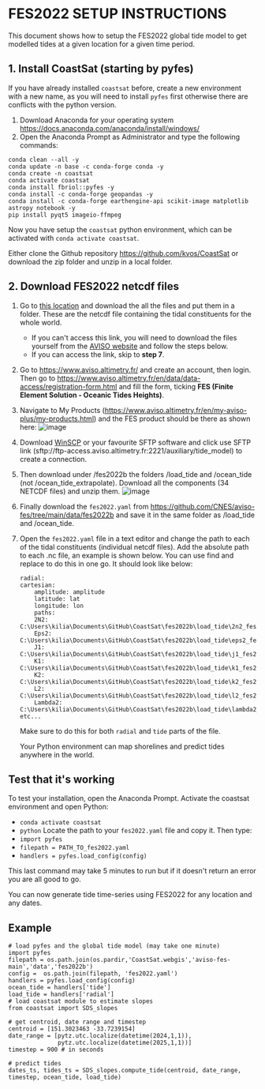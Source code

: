 # FES2022 SETUP INSTRUCTIONS

This document shows how to setup the FES2022 global tide model to get modelled tides at a given location for a given time period.

## 1. Install CoastSat (starting by pyfes)
If you have already installed `coastsat` before, create a new environment with a new name, as you will need to install `pyfes` first otherwise there are conflicts with the python version.

1. Download Anaconda for your operating system https://docs.anaconda.com/anaconda/install/windows/
2. Open the Anaconda Prompt as Administrator and type the following commands:
```
conda clean --all -y
conda update -n base -c conda-forge conda -y
conda create -n coastsat
conda activate coastsat
conda install fbriol::pyfes -y
conda install -c conda-forge geopandas -y
conda install -c conda-forge earthengine-api scikit-image matplotlib astropy notebook -y
pip install pyqt5 imageio-ffmpeg
```
Now you have setup the `coastsat` python environment, which can be activated with `conda activate coastsat`.

Either clone the Github repository https://github.com/kvos/CoastSat or download the zip folder and unzip in a local folder.

## 2. Download FES2022 netcdf files

1. Go to [this location](https://unsw-my.sharepoint.com/personal/z2273773_ad_unsw_edu_au/_layouts/15/onedrive.aspx?id=%2Fpersonal%2Fz2273773%5Fad%5Funsw%5Fedu%5Fau%2FDocuments%2FRESEARCH2%2FFES%202022%2Ffes2022b&ga=1) and download the all the files and put them in a folder. These are the netcdf file containing the tidal constituents for the whole world. 
    - If you can't access this link, you will need to download the files yourself from the [AVISO website](https://www.aviso.altimetry.fr/) and follow the steps below. 
    - If you can access the link, skip to **step 7**.

2. Go to https://www.aviso.altimetry.fr/ and create an account, then login. Then go to https://www.aviso.altimetry.fr/en/data/data-access/registration-form.html and fill the form, ticking **FES (Finite Element Solution - Oceanic Tides Heights)**.

3. Navigate to My Products (https://www.aviso.altimetry.fr/en/my-aviso-plus/my-products.html) and the FES product should be there as shown here: ![image](https://github.com/user-attachments/assets/88ffd3ea-ee91-4faa-96e2-fe8982290843)

4. Download [WinSCP](https://winscp.net/eng/download.php) or your favourite SFTP software and click use SFTP link (sftp://ftp-access.aviso.altimetry.fr:2221/auxiliary/tide_model) to create a connection.

5. Then download under /fes2022b the folders /load_tide and /ocean_tide (not /ocean_tide_extrapolate). Download all the components (34 NETCDF files) and unzip them. ![image](https://github.com/user-attachments/assets/39c00bf6-2949-4321-83ed-03b11a39c0b7)

6. Finally download the `fes2022.yaml` from https://github.com/CNES/aviso-fes/tree/main/data/fes2022b and save it in the same folder as /load_tide and /ocean_tide. 

7. Open the `fes2022.yaml` file in a text editor and change the path to each of the tidal constituents (individual netcdf files). Add the absolute path to each .nc file, an example is shown below. You can use find and replace to do this in one go. It should look like below:
    ```
    radial:
    cartesian:
        amplitude: amplitude
        latitude: lat
        longitude: lon
        paths:
        2N2: C:\Users\kilia\Documents\GitHub\CoastSat\fes2022b\load_tide\2n2_fes2022.nc
        Eps2: C:\Users\kilia\Documents\GitHub\CoastSat\fes2022b\load_tide\eps2_fes2022.nc
        J1: C:\Users\kilia\Documents\GitHub\CoastSat\fes2022b\load_tide\j1_fes2022.nc
        K1: C:\Users\kilia\Documents\GitHub\CoastSat\fes2022b\load_tide\k1_fes2022.nc
        K2: C:\Users\kilia\Documents\GitHub\CoastSat\fes2022b\load_tide\k2_fes2022.nc
        L2: C:\Users\kilia\Documents\GitHub\CoastSat\fes2022b\load_tide\l2_fes2022.nc
        Lambda2: C:\Users\kilia\Documents\GitHub\CoastSat\fes2022b\load_tide\lambda2_fes2022.nc
    etc...
    ```
    Make sure to do this for both `radial` and `tide` parts of the file.

    Your Python environment can map shorelines and predict tides anywhere in the world.

## Test that it's working

To test your installation, open the Anaconda Prompt.
Activate the coastsat environment and open Python:
- `conda activate coastsat`
- `python`
Locate the path to your `fes2022.yaml` file and copy it. Then type:
- `import pyfes`
- `filepath = PATH_TO_fes2022.yaml`
- `handlers = pyfes.load_config(config)`

This last command may take 5 minutes to run but if it doesn't return an error you are all good to go.

You can now generate tide time-series using FES2022 for any location and any dates. 

## Example
```
# load pyfes and the global tide model (may take one minute)
import pyfes
filepath = os.path.join(os.pardir,'CoastSat.webgis','aviso-fes-main','data','fes2022b')
config =  os.path.join(filepath, 'fes2022.yaml')
handlers = pyfes.load_config(config)
ocean_tide = handlers['tide']
load_tide = handlers['radial']
# load coastsat module to estimate slopes
from coastsat import SDS_slopes

# get centroid, date range and timestep
centroid = [151.3023463 -33.7239154]
date_range = [pytz.utc.localize(datetime(2024,1,1)),
              pytz.utc.localize(datetime(2025,1,1))]
timestep = 900 # in seconds

# predict tides
dates_ts, tides_ts = SDS_slopes.compute_tide(centroid, date_range, timestep, ocean_tide, load_tide)
```